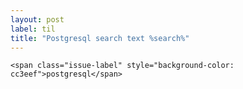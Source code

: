```yaml
---
layout: post
label: til
title: "Postgresql search text %search%"
---
```


<p>
  
  	<span class="issue-label" style="background-color: cc3eef">postgresql</span>
  
</p>

